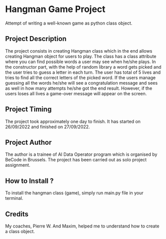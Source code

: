 # Hangman Game Project

Attempt of writing a well-known game as python class object.

## Project Description

The project consists in creating Hangman class which in the end allows creating Hangman object for users to play. 
The class has a class attribute where you can find possible words a user may see when he/she plays. 
In the constructor part, with the help of random library a word gets picked and the user tries to guess a letter in each turn.
The user has total of 5 lives and tries to find all the correct letters of the picked word. 
If the users manage guessing all the words he/she will see a congratulation message and sees as well in how many attempts he/she got the end result. 
However, if the users loses all lives a game-over message will appear on the screen.

## Project Timing

The project took approximately one day to finish. It has started on 26/09/2022 and finished on 27/09/2022.

## Project Author

The author is a trainee of AI Data Operator program which is organised by BeCode in Brussels. The project has been carried out as solo project assignment.

## How to Install ?

To install the hangman class (game), simply run main.py file in your terminal.

## Credits 

My coaches, Pierre W. And Maxim, helped me to understand how to create a class object.

